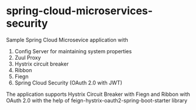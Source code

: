 # spring-cloud-microservices-security

Sample Spring Cloud Microsevice application with

1. Config Server for maintaining system properties
2. Zuul Proxy
3. Hystrix circuit breaker
4. Ribbon
5. Fiegn 
6. Spring Cloud Security (OAuth 2.0 with JWT)

The application supports Hystrix Circuit Breaker with Fiegn and Ribbon with OAuth 2.0 with the help of 
feign-hystrix-oauth2-spring-boot-starter library

